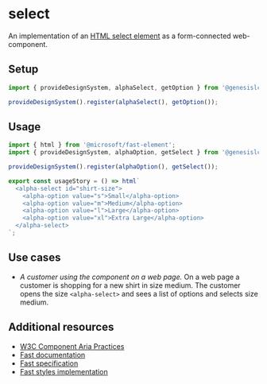 # select

An implementation of an [HTML select element](https://developer.mozilla.org/en-US/docs/Web/HTML/Element/select) as a form-connected web-component.

## Setup

```ts
import { provideDesignSystem, alphaSelect, getOption } from '@genesislcap/alpha-design-system';

provideDesignSystem().register(alphaSelect(), getOption());
```

## Usage

```js preview-story
import { html } from '@microsoft/fast-element';
import { provideDesignSystem, alphaOption, getSelect } from '@genesislcap/alpha-design-system';

provideDesignSystem().register(alphaOption(), getSelect());

export const usageStory = () => html`
  <alpha-select id="shirt-size">
    <alpha-option value="s">Small</alpha-option>
    <alpha-option value="m">Medium</alpha-option>
    <alpha-option value="l">Large</alpha-option>
    <alpha-option value="xl">Extra Large</alpha-option>
  </alpha-select>
`;
```

## Use cases

- _A customer using the component on a web page._
  On a web page a customer is shopping for a new shirt in size medium. The customer opens the size `<alpha-select>` and sees a list of options and selects size medium.

## Additional resources

- [W3C Component Aria Practices](https://www.w3.org/TR/wai-aria-practices-1.1/#Listbox)
- [Fast documentation](https://github.com/microsoft/fast/blob/master/packages/web-components/fast-foundation/src/select/README.md)
- [Fast specification](https://github.com/microsoft/fast/blob/master/packages/web-components/fast-foundation/src/select/select.spec.md)
- [Fast styles implementation](https://github.com/microsoft/fast/blob/master/packages/web-components/fast-components/src/select/select.styles.ts)
